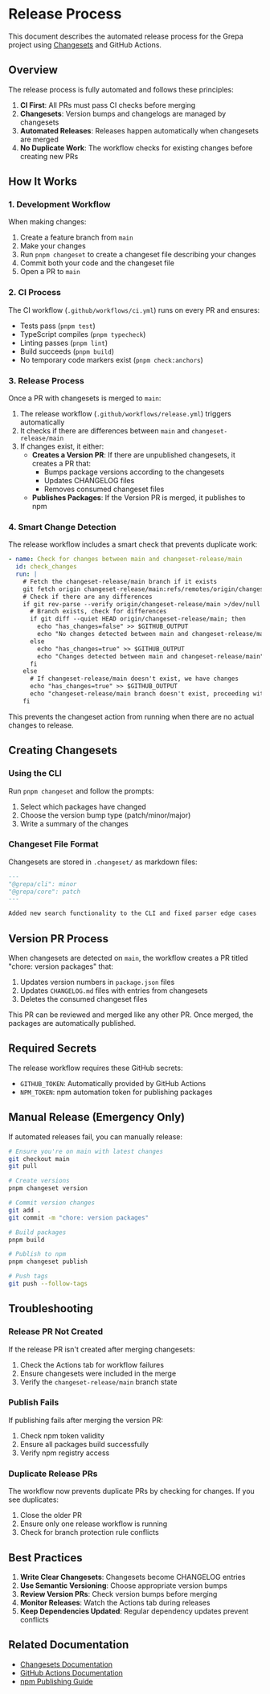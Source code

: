 <!-- :A: tldr: Automated release process using changesets and GitHub Actions -->

# Release Process

This document describes the automated release process for the Grepa project using [Changesets](https://github.com/changesets/changesets) and GitHub Actions.

## Overview

The release process is fully automated and follows these principles:

1. **CI First**: All PRs must pass CI checks before merging
2. **Changesets**: Version bumps and changelogs are managed by changesets
3. **Automated Releases**: Releases happen automatically when changesets are merged
4. **No Duplicate Work**: The workflow checks for existing changes before creating new PRs

## How It Works

### 1. Development Workflow

When making changes:

1. Create a feature branch from `main`
2. Make your changes
3. Run `pnpm changeset` to create a changeset file describing your changes
4. Commit both your code and the changeset file
5. Open a PR to `main`

### 2. CI Process

The CI workflow (`.github/workflows/ci.yml`) runs on every PR and ensures:

- Tests pass (`pnpm test`)
- TypeScript compiles (`pnpm typecheck`)
- Linting passes (`pnpm lint`)
- Build succeeds (`pnpm build`)
- No temporary code markers exist (`pnpm check:anchors`)

### 3. Release Process

Once a PR with changesets is merged to `main`:

1. The release workflow (`.github/workflows/release.yml`) triggers automatically
2. It checks if there are differences between `main` and `changeset-release/main`
3. If changes exist, it either:
   - **Creates a Version PR**: If there are unpublished changesets, it creates a PR that:
     - Bumps package versions according to the changesets
     - Updates CHANGELOG files
     - Removes consumed changeset files
   - **Publishes Packages**: If the Version PR is merged, it publishes to npm

### 4. Smart Change Detection

The release workflow includes a smart check that prevents duplicate work:

```yaml
- name: Check for changes between main and changeset-release/main
  id: check_changes
  run: |
    # Fetch the changeset-release/main branch if it exists
    git fetch origin changeset-release/main:refs/remotes/origin/changeset-release/main || echo "changeset-release/main doesn't exist yet"
    # Check if there are any differences
    if git rev-parse --verify origin/changeset-release/main >/dev/null 2>&1; then
      # Branch exists, check for differences
      if git diff --quiet HEAD origin/changeset-release/main; then
        echo "has_changes=false" >> $GITHUB_OUTPUT
        echo "No changes detected between main and changeset-release/main"
      else
        echo "has_changes=true" >> $GITHUB_OUTPUT
        echo "Changes detected between main and changeset-release/main"
      fi
    else
      # If changeset-release/main doesn't exist, we have changes
      echo "has_changes=true" >> $GITHUB_OUTPUT
      echo "changeset-release/main branch doesn't exist, proceeding with release"
    fi
```

This prevents the changeset action from running when there are no actual changes to release.

## Creating Changesets

### Using the CLI

Run `pnpm changeset` and follow the prompts:

1. Select which packages have changed
2. Choose the version bump type (patch/minor/major)
3. Write a summary of the changes

### Changeset File Format

Changesets are stored in `.changeset/` as markdown files:

```markdown
---
"@grepa/cli": minor
"@grepa/core": patch
---

Added new search functionality to the CLI and fixed parser edge cases
```

## Version PR Process

When changesets are detected on `main`, the workflow creates a PR titled "chore: version packages" that:

1. Updates version numbers in `package.json` files
2. Updates `CHANGELOG.md` files with entries from changesets
3. Deletes the consumed changeset files

This PR can be reviewed and merged like any other PR. Once merged, the packages are automatically published.

## Required Secrets

The release workflow requires these GitHub secrets:

- `GITHUB_TOKEN`: Automatically provided by GitHub Actions
- `NPM_TOKEN`: npm automation token for publishing packages

## Manual Release (Emergency Only)

If automated releases fail, you can manually release:

```bash
# Ensure you're on main with latest changes
git checkout main
git pull

# Create versions
pnpm changeset version

# Commit version changes
git add .
git commit -m "chore: version packages"

# Build packages
pnpm build

# Publish to npm
pnpm changeset publish

# Push tags
git push --follow-tags
```

## Troubleshooting

### Release PR Not Created

If the release PR isn't created after merging changesets:

1. Check the Actions tab for workflow failures
2. Ensure changesets were included in the merge
3. Verify the `changeset-release/main` branch state

### Publish Fails

If publishing fails after merging the version PR:

1. Check npm token validity
2. Ensure all packages build successfully
3. Verify npm registry access

### Duplicate Release PRs

The workflow now prevents duplicate PRs by checking for changes. If you see duplicates:

1. Close the older PR
2. Ensure only one release workflow is running
3. Check for branch protection rule conflicts

## Best Practices

1. **Write Clear Changesets**: Changesets become CHANGELOG entries
2. **Use Semantic Versioning**: Choose appropriate version bumps
3. **Review Version PRs**: Check version bumps before merging
4. **Monitor Releases**: Watch the Actions tab during releases
5. **Keep Dependencies Updated**: Regular dependency updates prevent conflicts

## Related Documentation

- [Changesets Documentation](https://github.com/changesets/changesets)
- [GitHub Actions Documentation](https://docs.github.com/en/actions)
- [npm Publishing Guide](https://docs.npmjs.com/packages-and-modules)